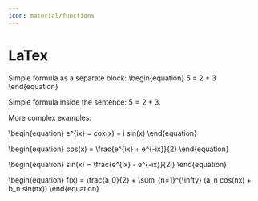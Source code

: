 ```yaml
---
icon: material/functions
---
```


# LaTex

Simple formula as a separate block:
\begin{equation}
5 = 2 + 3
\end{equation}

Simple formula inside the sentence: $5 = 2 + 3$.

More complex examples:

\begin{equation}
e^{ix} = cox(x) + i sin(x)
\end{equation}

\begin{equation}
cos(x) = \frac{e^{ix} + e^{-ix}}{2}
\end{equation}

\begin{equation}
sin(x) = \frac{e^{ix} - e^{-ix}}{2i}
\end{equation}

\begin{equation}
f(x) = \frac{a_0}{2} + \sum_{n=1}^{\infty} (a_n cos(nx) + b_n sin(nx))
\end{equation}
